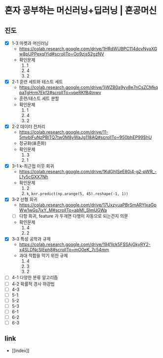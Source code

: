 # 혼자 공부하는 머신러닝+딥러닝 | 혼공머신

## 진도
- [X] 1-3 마켓과 머신러닝
  + https://colab.research.google.com/drive/1HRdWUBPC114dcvNyaXGw8pUPPexqIYid#scrollTo=Oo9zjs52gzNV
  - 확인문제
    1. 1
    2. 4
    3. 2
- [X] 2-1 훈련 세트와 테스트 세트
  + https://colab.research.google.com/drive/1jWZB0a9yv8e7nCsZCMkqpaTgHrm7Ekf2#scrollTo=vqeRKfB4tnwv
  - 훈련/테스트 세트 분할
  - 확인문제
    1. 1
    2. 4
    3. 2
- [X] 2-2 데이터 전처리
  + https://colab.research.google.com/drive/11-5mvblFuNzPBlTQ7tw0M8yWaJg118AQ#scrollTo=950bhEP99ShU
  - 정규화(표준화)
  - 확인문제
    1. 3
    2. 1
- [X] 3-1 k-최근접 이웃 회귀
  + https://colab.research.google.com/drive/1KdGhISeE80i4-g2-pWR_-Lfy5cGXX7Nh 
  - 확인문제
    1. 2
    2. `k`, `knr.predict(np.arange(5, 45).reshape(-1, 1))`
- [X] 3-2 선형 회귀
  + https://colab.research.google.com/drive/17UxzyuaPBrSmARYIxaGpWw1wGs7jxY_M#scrollTo=abMI_SImUGWa
  - [ ] 다항 회귀, feature 가 두개면 다행이 자동으로 되는건지 의문
  - 확인문제
    1. 4
    2. 2
- [X] 3-3 특성 공학과 규제
  + https://colab.research.google.com/drive/1941lck5FSSAjGkyRY2-x4SLDNcSlEph8#scrollTo=mO0eK_7c54mm
  - 과대 적합을 막기 위한 규제
    1. 4
    2. 3
    3. 2
- [ ] 4-1 다양한 분류 알고리즘
- [ ] 4-2 확률적 경사 하강법
- [ ] 4-3
- [ ] 5-1
- [ ] 5-2
- [ ] 5-3
- [ ] 6-1
- [ ] 6-2
- [ ] 6-3
## link
- [[index]]
